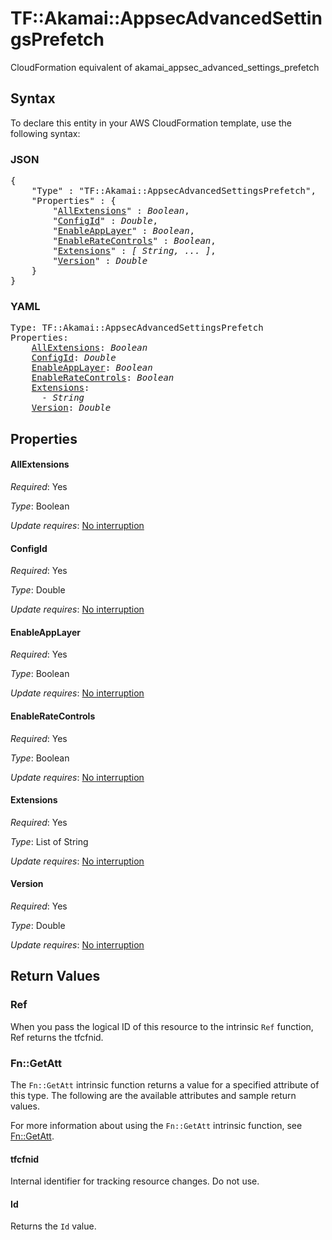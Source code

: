 # TF::Akamai::AppsecAdvancedSettingsPrefetch

CloudFormation equivalent of akamai_appsec_advanced_settings_prefetch

## Syntax

To declare this entity in your AWS CloudFormation template, use the following syntax:

### JSON

<pre>
{
    "Type" : "TF::Akamai::AppsecAdvancedSettingsPrefetch",
    "Properties" : {
        "<a href="#allextensions" title="AllExtensions">AllExtensions</a>" : <i>Boolean</i>,
        "<a href="#configid" title="ConfigId">ConfigId</a>" : <i>Double</i>,
        "<a href="#enableapplayer" title="EnableAppLayer">EnableAppLayer</a>" : <i>Boolean</i>,
        "<a href="#enableratecontrols" title="EnableRateControls">EnableRateControls</a>" : <i>Boolean</i>,
        "<a href="#extensions" title="Extensions">Extensions</a>" : <i>[ String, ... ]</i>,
        "<a href="#version" title="Version">Version</a>" : <i>Double</i>
    }
}
</pre>

### YAML

<pre>
Type: TF::Akamai::AppsecAdvancedSettingsPrefetch
Properties:
    <a href="#allextensions" title="AllExtensions">AllExtensions</a>: <i>Boolean</i>
    <a href="#configid" title="ConfigId">ConfigId</a>: <i>Double</i>
    <a href="#enableapplayer" title="EnableAppLayer">EnableAppLayer</a>: <i>Boolean</i>
    <a href="#enableratecontrols" title="EnableRateControls">EnableRateControls</a>: <i>Boolean</i>
    <a href="#extensions" title="Extensions">Extensions</a>: <i>
      - String</i>
    <a href="#version" title="Version">Version</a>: <i>Double</i>
</pre>

## Properties

#### AllExtensions

_Required_: Yes

_Type_: Boolean

_Update requires_: [No interruption](https://docs.aws.amazon.com/AWSCloudFormation/latest/UserGuide/using-cfn-updating-stacks-update-behaviors.html#update-no-interrupt)

#### ConfigId

_Required_: Yes

_Type_: Double

_Update requires_: [No interruption](https://docs.aws.amazon.com/AWSCloudFormation/latest/UserGuide/using-cfn-updating-stacks-update-behaviors.html#update-no-interrupt)

#### EnableAppLayer

_Required_: Yes

_Type_: Boolean

_Update requires_: [No interruption](https://docs.aws.amazon.com/AWSCloudFormation/latest/UserGuide/using-cfn-updating-stacks-update-behaviors.html#update-no-interrupt)

#### EnableRateControls

_Required_: Yes

_Type_: Boolean

_Update requires_: [No interruption](https://docs.aws.amazon.com/AWSCloudFormation/latest/UserGuide/using-cfn-updating-stacks-update-behaviors.html#update-no-interrupt)

#### Extensions

_Required_: Yes

_Type_: List of String

_Update requires_: [No interruption](https://docs.aws.amazon.com/AWSCloudFormation/latest/UserGuide/using-cfn-updating-stacks-update-behaviors.html#update-no-interrupt)

#### Version

_Required_: Yes

_Type_: Double

_Update requires_: [No interruption](https://docs.aws.amazon.com/AWSCloudFormation/latest/UserGuide/using-cfn-updating-stacks-update-behaviors.html#update-no-interrupt)

## Return Values

### Ref

When you pass the logical ID of this resource to the intrinsic `Ref` function, Ref returns the tfcfnid.

### Fn::GetAtt

The `Fn::GetAtt` intrinsic function returns a value for a specified attribute of this type. The following are the available attributes and sample return values.

For more information about using the `Fn::GetAtt` intrinsic function, see [Fn::GetAtt](https://docs.aws.amazon.com/AWSCloudFormation/latest/UserGuide/intrinsic-function-reference-getatt.html).

#### tfcfnid

Internal identifier for tracking resource changes. Do not use.

#### Id

Returns the <code>Id</code> value.

